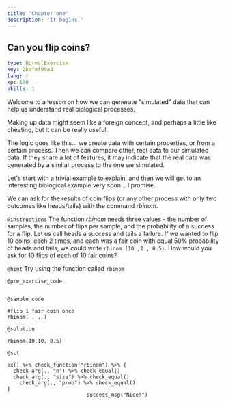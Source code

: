 ```yaml
---
title: 'Chapter one'
description: 'It begins.'
---
```


## Can you flip coins?

```yaml
type: NormalExercise
key: 2bafef99a3
lang: r
xp: 100
skills: 1
```

Welcome to a lesson on how we can generate "simulated" data that can help us understand real biological processes. 

Making up data might seem like a foreign concept, and perhaps a little like cheating, but it can be really useful. 

The logic goes like this... we create data with certain properties, or from a certain process. Then we can compare other, real data to our simulated data. If they share a lot of features, it may indicate that the real data was generated by a similar process to the one we simulated. 

Let's start with a trivial example to explain, and then we will get to an interesting biological example very soon... I promise. 

We can ask for the results of coin flips (or any other process with only two outcomes like heads/tails) with the command _rbinom_.



`@instructions`
The function _rbinom_ needs three values - the number of samples, the number of flips per sample, and the probability of a success for a flip. Let us call heads a success and tails a failure. If we wanted to flip 10 coins, each 2 times, and each was a fair coin with equal 50% probability of heads and tails, we could write `rbinom (10 ,2 , 0.5)`. How would you ask for 10 flips of each of 10 fair coins?

`@hint`
Try using the function called `rbinom`

`@pre_exercise_code`
```{r}

```

`@sample_code`
```{r}
#flip 1 fair coin once
rbinom( , , )
```

`@solution`
```{r}
rbinom(10,10, 0.5)
```

`@sct`
```{r}
ex() %>% check_function("rbinom") %>% {
  check_arg(., "n") %>% check_equal()
  check_arg(., "size") %>% check_equal()
    check_arg(., "prob") %>% check_equal()
}
                          success_msg("Nice!")
```

